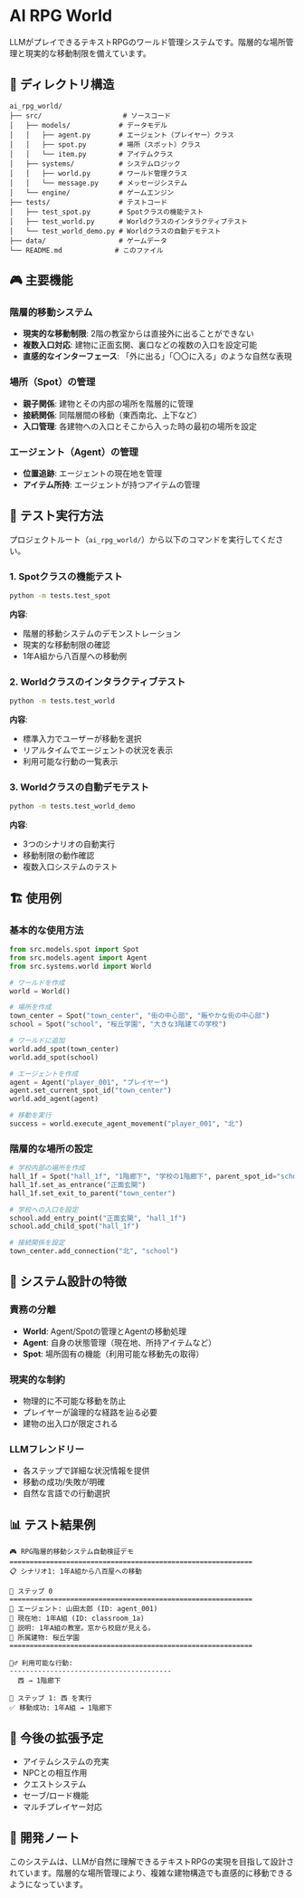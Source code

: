 # AI RPG World

LLMがプレイできるテキストRPGのワールド管理システムです。階層的な場所管理と現実的な移動制限を備えています。

## 📁 ディレクトリ構造

```
ai_rpg_world/
├── src/                    # ソースコード
│   ├── models/            # データモデル
│   │   ├── agent.py       # エージェント（プレイヤー）クラス
│   │   ├── spot.py        # 場所（スポット）クラス
│   │   └── item.py        # アイテムクラス
│   ├── systems/           # システムロジック
│   │   ├── world.py       # ワールド管理クラス
│   │   └── message.py     # メッセージシステム
│   └── engine/            # ゲームエンジン
├── tests/                 # テストコード
│   ├── test_spot.py       # Spotクラスの機能テスト
│   ├── test_world.py      # Worldクラスのインタラクティブテスト
│   └── test_world_demo.py # Worldクラスの自動デモテスト
├── data/                  # ゲームデータ
└── README.md             # このファイル
```

## 🎮 主要機能

### 階層的移動システム

- **現実的な移動制限**: 2階の教室からは直接外に出ることができない
- **複数入口対応**: 建物に正面玄関、裏口などの複数の入口を設定可能
- **直感的なインターフェース**: 「外に出る」「〇〇に入る」のような自然な表現

### 場所（Spot）の管理

- **親子関係**: 建物とその内部の場所を階層的に管理
- **接続関係**: 同階層間の移動（東西南北、上下など）
- **入口管理**: 各建物への入口とそこから入った時の最初の場所を設定

### エージェント（Agent）の管理

- **位置追跡**: エージェントの現在地を管理
- **アイテム所持**: エージェントが持つアイテムの管理

## 🧪 テスト実行方法

プロジェクトルート（`ai_rpg_world/`）から以下のコマンドを実行してください。

### 1. Spotクラスの機能テスト

```bash
python -m tests.test_spot
```

**内容**: 
- 階層的移動システムのデモンストレーション
- 現実的な移動制限の確認
- 1年A組から八百屋への移動例

### 2. Worldクラスのインタラクティブテスト

```bash
python -m tests.test_world
```

**内容**:
- 標準入力でユーザーが移動を選択
- リアルタイムでエージェントの状況を表示
- 利用可能な行動の一覧表示

### 3. Worldクラスの自動デモテスト

```bash
python -m tests.test_world_demo
```

**内容**:
- 3つのシナリオの自動実行
- 移動制限の動作確認
- 複数入口システムのテスト

## 🏗️ 使用例

### 基本的な使用方法

```python
from src.models.spot import Spot
from src.models.agent import Agent
from src.systems.world import World

# ワールドを作成
world = World()

# 場所を作成
town_center = Spot("town_center", "街の中心部", "賑やかな街の中心部")
school = Spot("school", "桜丘学園", "大きな3階建ての学校")

# ワールドに追加
world.add_spot(town_center)
world.add_spot(school)

# エージェントを作成
agent = Agent("player_001", "プレイヤー")
agent.set_current_spot_id("town_center")
world.add_agent(agent)

# 移動を実行
success = world.execute_agent_movement("player_001", "北")
```

### 階層的な場所の設定

```python
# 学校内部の場所を作成
hall_1f = Spot("hall_1f", "1階廊下", "学校の1階廊下", parent_spot_id="school")
hall_1f.set_as_entrance("正面玄関")
hall_1f.set_exit_to_parent("town_center")

# 学校への入口を設定
school.add_entry_point("正面玄関", "hall_1f")
school.add_child_spot("hall_1f")

# 接続関係を設定
town_center.add_connection("北", "school")
```

## 🔧 システム設計の特徴

### 責務の分離

- **World**: Agent/Spotの管理とAgentの移動処理
- **Agent**: 自身の状態管理（現在地、所持アイテムなど）
- **Spot**: 場所固有の機能（利用可能な移動先の取得）

### 現実的な制約

- 物理的に不可能な移動を防止
- プレイヤーが論理的な経路を辿る必要
- 建物の出入口が限定される

### LLMフレンドリー

- 各ステップで詳細な状況情報を提供
- 移動の成功/失敗が明確
- 自然な言語での行動選択

## 📊 テスト結果例

```
🎮 RPG階層的移動システム自動検証デモ
============================================================
📋 シナリオ1: 1年A組から八百屋への移動

📍 ステップ 0
============================================================
🚶 エージェント: 山田太郎 (ID: agent_001)
📍 現在地: 1年A組 (ID: classroom_1a)
📝 説明: 1年A組の教室。窓から校庭が見える。
🏢 所属建物: 桜丘学園
============================================================

🚶‍♂️ 利用可能な行動:
----------------------------------------
  西 → 1階廊下

🚶 ステップ 1: 西 を実行
✅ 移動成功: 1年A組 → 1階廊下
```

## 🚀 今後の拡張予定

- アイテムシステムの充実
- NPCとの相互作用
- クエストシステム
- セーブ/ロード機能
- マルチプレイヤー対応

## 📝 開発ノート

このシステムは、LLMが自然に理解できるテキストRPGの実現を目指して設計されています。階層的な場所管理により、複雑な建物構造でも直感的に移動できるようになっています。 